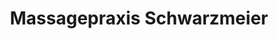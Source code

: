 ---
title: "Massagepraxis Schwarzmeier"
url: /langenbach/massagepraxis-schwarzmeier/
shop: Massage
---